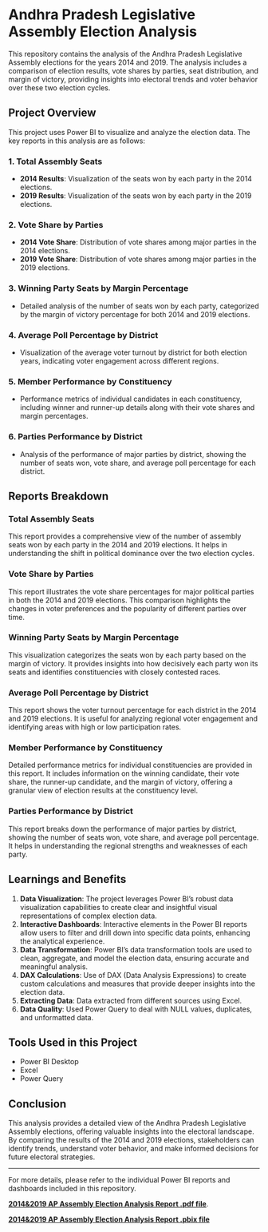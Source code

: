 # Andhra Pradesh Legislative Assembly Election Analysis

This repository contains the analysis of the Andhra Pradesh Legislative Assembly elections for the years 2014 and 2019. The analysis includes a comparison of election results, vote shares by parties, seat distribution, and margin of victory, providing insights into electoral trends and voter behavior over these two election cycles.

## Project Overview

This project uses Power BI to visualize and analyze the election data. The key reports in this analysis are as follows:

### 1. Total Assembly Seats
- **2014 Results**: Visualization of the seats won by each party in the 2014 elections.
- **2019 Results**: Visualization of the seats won by each party in the 2019 elections.

### 2. Vote Share by Parties
- **2014 Vote Share**: Distribution of vote shares among major parties in the 2014 elections.
- **2019 Vote Share**: Distribution of vote shares among major parties in the 2019 elections.

### 3. Winning Party Seats by Margin Percentage
- Detailed analysis of the number of seats won by each party, categorized by the margin of victory percentage for both 2014 and 2019 elections.

### 4. Average Poll Percentage by District
- Visualization of the average voter turnout by district for both election years, indicating voter engagement across different regions.

### 5. Member Performance by Constituency
- Performance metrics of individual candidates in each constituency, including winner and runner-up details along with their vote shares and margin percentages.

### 6. Parties Performance by District
- Analysis of the performance of major parties by district, showing the number of seats won, vote share, and average poll percentage for each district.

## Reports Breakdown

### Total Assembly Seats
This report provides a comprehensive view of the number of assembly seats won by each party in the 2014 and 2019 elections. It helps in understanding the shift in political dominance over the two election cycles.

### Vote Share by Parties
This report illustrates the vote share percentages for major political parties in both the 2014 and 2019 elections. This comparison highlights the changes in voter preferences and the popularity of different parties over time.

### Winning Party Seats by Margin Percentage
This visualization categorizes the seats won by each party based on the margin of victory. It provides insights into how decisively each party won its seats and identifies constituencies with closely contested races.

### Average Poll Percentage by District
This report shows the voter turnout percentage for each district in the 2014 and 2019 elections. It is useful for analyzing regional voter engagement and identifying areas with high or low participation rates.

### Member Performance by Constituency
Detailed performance metrics for individual constituencies are provided in this report. It includes information on the winning candidate, their vote share, the runner-up candidate, and the margin of victory, offering a granular view of election results at the constituency level.

### Parties Performance by District
This report breaks down the performance of major parties by district, showing the number of seats won, vote share, and average poll percentage. It helps in understanding the regional strengths and weaknesses of each party.

## Learnings and Benefits

1. **Data Visualization**: The project leverages Power BI’s robust data visualization capabilities to create clear and insightful visual representations of complex election data.
2. **Interactive Dashboards**: Interactive elements in the Power BI reports allow users to filter and drill down into specific data points, enhancing the analytical experience.
3. **Data Transformation**: Power BI’s data transformation tools are used to clean, aggregate, and model the election data, ensuring accurate and meaningful analysis.
4. **DAX Calculations**: Use of DAX (Data Analysis Expressions) to create custom calculations and measures that provide deeper insights into the election data.
5. **Extracting Data**: Data extracted from different sources using Excel.
6. **Data Quality**: Used Power Query to deal with NULL values, duplicates, and unformatted data.

## Tools Used in this Project

- Power BI Desktop
- Excel
- Power Query

## Conclusion

This analysis provides a detailed view of the Andhra Pradesh Legislative Assembly elections, offering valuable insights into the electoral landscape. By comparing the results of the 2014 and 2019 elections, stakeholders can identify trends, understand voter behavior, and make informed decisions for future electoral strategies.

---

For more details, please refer to the individual Power BI reports and dashboards included in this repository.

**[2014&2019 AP Assembly Election Analysis Report .pdf file](https://github.com/VenkataraoEpparla/Andhra-Pradesh-Legislative-Assembly-Election-Analysis/blob/main/2014%262019%20AP%20Assembly%20Election%20Analysis%20Report.pdf)**.

**[2014&2019 AP Assembly Election Analysis Report .pbix file](https://github.com/VenkataraoEpparla/Andhra-Pradesh-Legislative-Assembly-Election-Analysis/blob/main/2014%262019%20AP%20Assembly%20Election%20Analysis%20Report.pbix)**

